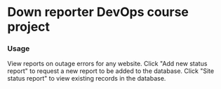 # Down reporter DevOps course project

### Usage

View reports on outage errors for any website. Click "Add new status report" to request a new report to be added to the database. Click "Site status report" to view existing records in the database.